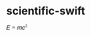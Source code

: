 # scientific-swift

<p>
<math style="font-family:stix" xmlns="http://www.w3.org/1998/Math/MathML">
    <mstyle mathsize="16px">
        <mi>E</mi>
        <mo>=</mo>
        <mi>m</mi>
        <msup>
            <mi>c</mi>
            <mn>2</mn>
        </msup>
    </mstyle>
</math>
</p>
